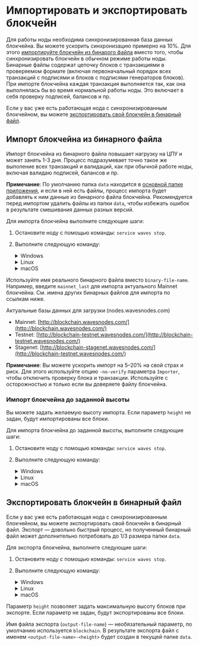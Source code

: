 # Импортировать и экспортировать блокчейн

Для работы ноды необходима синхронизированная база данных блокчейна. Вы можете ускорить синхронизацию примерно на 10%. Для этого [импортируйте блокчейн из бинарого файла](#импорт-блокчейна-из-бинарного-файла) вместо того, чтобы синхронизировать блокчейн в обычном режиме работы ноды. Бинарные файлы содержат цепочку блоков с транзакциями в проверяемом формате (включая первоначальный порядок всех транзакций с подписями и блоков с подписями генераторов блоков). При импорте блокчейна каждая транзакция выполняется так, как она выполнялась бы во время нормальной работы ноды. Это включает в себя проверку подписей, балансов и пр.

Если у вас уже есть работающая нода с синхронизированным блокчейном, вы можете [экспортировать свой блокчейн в бинарный файл](#экспорт-блокчейна-в-бинарный-файл).

## Импорт блокчейна из бинарного файла

Импорт блокчейна из бинарного файла повышает нагрузку на ЦПУ и может занять 1-3 дня. Процесс подразумевает точно такое же выполение всех транзакций и валидаций, как при обычной работе ноды, включая валидаю подписей, балансов и пр.

**Примечание**: По умолчанию папка `data` находится в [основной папке приложения](/ru/waves-node/node-configuration#каталог-приложения-по-умолчанию), и если в ней есть файлы, процесс импорта будет добавлять к ним данные из бинарного файла блокчейна. Рекомендуется перед импортом удалить файлы из папки `data`, чтобы избежать ошибок в результате смешивания данных разных версий.

Для импорта блокчейна выполните следующие шаги:

1. Остановите ноду с помощью команды: ```service waves stop```.

2. Выполните следующую команду:
  
   <details>
    <summary>Windows</summary>

      ```java -cp waves-all-<version>.jar com.wavesplatform.Importer -c <configuration-file-name> -i <binary-file-name>```
   </details>

   <details>
    <summary>Linux</summary>

    Mainnet:
      ```sudo -u waves waves import -c /etc/waves/waves.conf -i <binary-file-name>```

    Testnet:
      ```sudo -u waves-testnet waves-testnet import -c /etc/waves-testnet/waves.conf -i <binary-file-name>```
   </details>

   <details>
    <summary>macOS</summary>

      ```java -cp waves-all-<version>.jar com.wavesplatform.Importer -c <configuration-file-name> -i <binary-file-name>```

   </details>

Используйте имя реального бинарного файла вместо ```binary-file-name```. Например, введите ```mainnet_last``` для импорта актуального Mainnet блокчейна. См. имена других бинарных файлов для импорта по ссылкам ниже.

Актуальные базы данных для загрузки (nodes.wavesnodes.com)

* Mainnet: [http://blockchain.wavesnodes.com/](http://blockchain.wavesnodes.com/)
* Testnet: [http://blockchain-testnet.wavesnodes.com/](http://blockchain-testnet.wavesnodes.com/)
* Stagenet: [http://blockchain-stagenet.wavesnodes.com/](http://blockchain-testnet.wavesnodes.com/)

**Примечание**: Вы можете ускорить импорт на 5–20% на свой страх и риск. Для этого используйте опцию ```-no-verify``` параметра ```Importer```, чтобы отключить проверку блока и транзакции. Используйте с осторожностью и только если вы доверяете файлу блокчейна.

### Импорт блокчейна до заданной высоты

Вы можете задать желаемую высоту импорта. Если параметр `height` не задан, будут импортированы все блоки.

Для импорта блокчейна до заданной высоты, выполните следующие шаги:

1. Остановите ноду с помощью команды: ```service waves stop```.

2. Выполните следующую команду:

   <details>
    <summary>Windows</summary>

      ```java com.wavesplatform.Importer -c <configuration-file-name> -i <binary-file-name> -h <height>```
   </details>

   <details>
    <summary>Linux</summary>

    Mainnet:
      ```sudo -u waves waves import -c /etc/waves/waves.conf -i <binary-file-name> -h <height>```
  
    Testnet:
      ```sudo -u waves-testnet waves-testnet import -c /etc/waves-testnet/waves.conf -i <binary-file-name> -h <height>```

   </details>

   <details>
    <summary>macOS</summary>

      ```java com.wavesplatform.Importer -c <configuration-file-name> -i <binary-file-name> -h <height>```
   </details>

## Экспортировать блокчейн в бинарный файл

Если у вас уже есть работающая нода с синхронизированным блокчейном, вы можете экспортировать свой блокчейн в бинарный файл.
Экспорт — довольно быстрый процесс, но полученный бинарный файл может дополнительно потребовать до 1/3 размера папки `data`.

Для экспорта блокчейна, выполните следующие шаги:

1. Остановите ноду с помощью команды: ```service waves stop```.

2. Выполните следующую команду:

   <details>
    <summary>Windows</summary>

      ```java -cp waves-all-<version>.jar com.wavesplatform.Exporter -c <configuration-file-name> -o <output-file-name> -h <height>```
   </details>

      <details>
    <summary>Linux</summary>

    Mainnet:
      ```sudo -u waves waves export -c /etc/waves/waves.conf -o <output-file-name> -h <height>```

    Testnet:
      ```sudo -u waves-testnet waves-testnet export -c /etc/waves-testnet/waves.conf -o <output-file-name> -h <height>```
   </details>

      <details>
    <summary>macOS</summary>

      ```java -cp waves-all-<version>.jar com.wavesplatform.Exporter -c <configuration-file-name> -o <output-file-name> -h <height>```
   </details>

Параметр `height` позволяет задать максимальную высоту блоков при экспорте. Если параметр не задан, будут экспортированы все блоки.

Имя файла экспорта (`output-file-name`) — необязательный параметр, по умолчанию используется `blockchain`.
В результате экспорта файл с именем `<output-file-name>-<height>` будет создан в текущей папке `data`.
